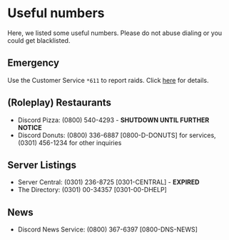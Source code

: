 # Useful numbers
Here, we listed some useful numbers. Please do not abuse dialing or you could get blacklisted.

## Emergency
Use the Customer Service `*611` to report raids. Click [here](http://discordtel.readthedocs.io/en/latest/In%20case%20of%20Emergency/) for details.

## (Roleplay) Restaurants
* Discord Pizza: (0800) 540-4293 - **SHUTDOWN UNTIL FURTHER NOTICE**
* Discord Donuts: (0800) 336-6887 [0800-D-DONUTS] for services, (0301) 456-1234 for other inquiries

## Server Listings
* Server Central: (0301) 236-8725 [0301-CENTRAL] - **EXPIRED**
* The Directory: (0301) 00-34357 [0301-00-DHELP]

## News
* Discord News Service: (0800) 367-6397 [0800-DNS-NEWS]
